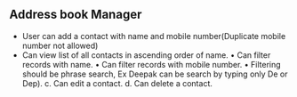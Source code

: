 ## Address book Manager

- User can add a contact with name and mobile number(Duplicate mobile number not allowed)
- Can view list of all contacts in ascending order of name.
  • Can filter records with name.
  • Can filter records with mobile number.
  • Filtering should be phrase search, Ex Deepak can be search by typing only De or Dep).
  c. Can edit a contact.
  d. Can delete a contact.
